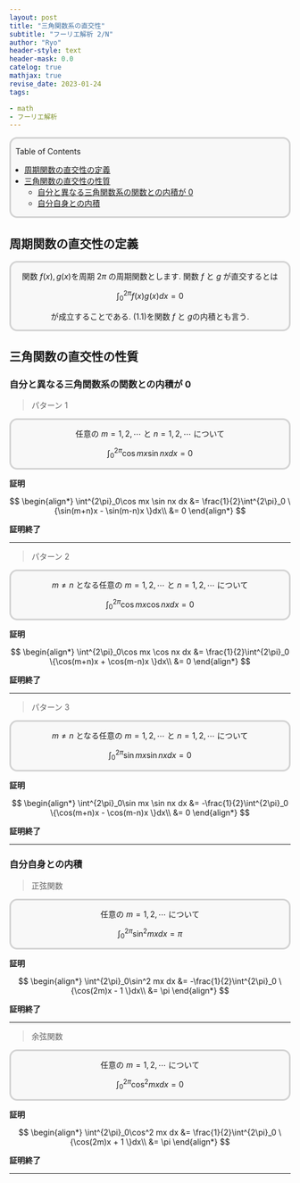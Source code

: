 ```yaml
---
layout: post
title: "三角関数系の直交性"
subtitle: "フーリエ解析 2/N"
author: "Ryo"
header-style: text
header-mask: 0.0
catelog: true
mathjax: true
revise_date: 2023-01-24
tags:

- math
- フーリエ解析
---
```


<div style='border-radius: 1em; border-style:solid; border-color:#D3D3D3; background-color:#F8F8F8'>
<p class="h4">&nbsp;&nbsp;Table of Contents</p>
<!-- START doctoc generated TOC please keep comment here to allow auto update -->
<!-- DON'T EDIT THIS SECTION, INSTEAD RE-RUN doctoc TO UPDATE -->

- [周期関数の直交性の定義](#%E5%91%A8%E6%9C%9F%E9%96%A2%E6%95%B0%E3%81%AE%E7%9B%B4%E4%BA%A4%E6%80%A7%E3%81%AE%E5%AE%9A%E7%BE%A9)
- [三角関数の直交性の性質](#%E4%B8%89%E8%A7%92%E9%96%A2%E6%95%B0%E3%81%AE%E7%9B%B4%E4%BA%A4%E6%80%A7%E3%81%AE%E6%80%A7%E8%B3%AA)
  - [自分と異なる三角関数系の関数との内積が 0](#%E8%87%AA%E5%88%86%E3%81%A8%E7%95%B0%E3%81%AA%E3%82%8B%E4%B8%89%E8%A7%92%E9%96%A2%E6%95%B0%E7%B3%BB%E3%81%AE%E9%96%A2%E6%95%B0%E3%81%A8%E3%81%AE%E5%86%85%E7%A9%8D%E3%81%8C-0)
  - [自分自身との内積](#%E8%87%AA%E5%88%86%E8%87%AA%E8%BA%AB%E3%81%A8%E3%81%AE%E5%86%85%E7%A9%8D)

<!-- END doctoc generated TOC please keep comment here to allow auto update -->

</div>

## 周期関数の直交性の定義

<div class="math display" style="overflow: auto; border-radius: 1em; border-style:solid; border-color:#D3D3D3; background-color:#F8F8F8">

関数 $f(x), g(x)$を周期 $2\pi$ の周期関数とします. 関数 $f$ と $g$ が直交するとは

$$
\int^{2\pi}_0 f(x)g(x)dx = 0 \tag{1.1}
$$

が成立することである. (1.1)を関数 $f$ と $g$の内積とも言う.
</div>

## 三角関数の直交性の性質
### 自分と異なる三角関数系の関数との内積が 0

> パターン 1

<div class="math display" style="overflow: auto; border-radius: 1em; border-style:solid; border-color:#D3D3D3; background-color:#F8F8F8">


任意の $m = 1, 2, \cdots$ と $n = 1, 2, \cdots$ について

$$
\int^{2\pi}_0\cos mx \sin nx dx =0 \tag{1.2}
$$

</div>

**証明**

$$
\begin{align*}
\int^{2\pi}_0\cos mx \sin nx dx &= \frac{1}{2}\int^{2\pi}_0 \{\sin(m+n)x - \sin(m-n)x \}dx\\
                                &= 0
\end{align*}
$$

**証明終了**

---


> パターン 2

<div class="math display" style="overflow: auto; border-radius: 1em; border-style:solid; border-color:#D3D3D3; background-color:#F8F8F8">


$m \neq n$ となる任意の $m = 1, 2, \cdots$ と $n = 1, 2, \cdots$ について

$$
\int^{2\pi}_0\cos mx \cos nx dx =0 \tag{1.3}
$$

</div>

**証明**

$$
\begin{align*}
\int^{2\pi}_0\cos mx \cos nx dx &= \frac{1}{2}\int^{2\pi}_0 \{\cos(m+n)x + \cos(m-n)x \}dx\\
                                &= 0
\end{align*}
$$


**証明終了**

---


> パターン 3

<div class="math display" style="overflow: auto; border-radius: 1em; border-style:solid; border-color:#D3D3D3; background-color:#F8F8F8">


$m \neq n$ となる任意の $m = 1, 2, \cdots$ と $n = 1, 2, \cdots$ について

$$
\int^{2\pi}_0\sin mx \sin nx dx =0 \tag{1.4}
$$

</div>

**証明**

$$
\begin{align*}
\int^{2\pi}_0\sin mx \sin nx dx &= -\frac{1}{2}\int^{2\pi}_0 \{\cos(m+n)x - \cos(m-n)x \}dx\\
                                &= 0
\end{align*}
$$


**証明終了**

---


### 自分自身との内積

> 正弦関数

<div class="math display" style="overflow: auto; border-radius: 1em; border-style:solid; border-color:#D3D3D3; background-color:#F8F8F8">


任意の $m = 1, 2, \cdots$ について

$$
\int^{2\pi}_0\sin^2 mx dx = \pi \tag{1.5}
$$

</div>

**証明**

$$
\begin{align*}
\int^{2\pi}_0\sin^2 mx dx &= -\frac{1}{2}\int^{2\pi}_0 \{\cos(2m)x - 1 \}dx\\
                          &= \pi
\end{align*}
$$


**証明終了**

---

> 余弦関数

<div class="math display" style="overflow: auto; border-radius: 1em; border-style:solid; border-color:#D3D3D3; background-color:#F8F8F8">


任意の $m = 1, 2, \cdots$ について

$$
\int^{2\pi}_0\cos^2 mx dx =0 \tag{1.6}
$$

</div>

**証明**


$$
\begin{align*}
\int^{2\pi}_0\cos^2 mx dx &= \frac{1}{2}\int^{2\pi}_0 \{\cos(2m)x + 1 \}dx\\
                          &= \pi
\end{align*}
$$


**証明終了**

---